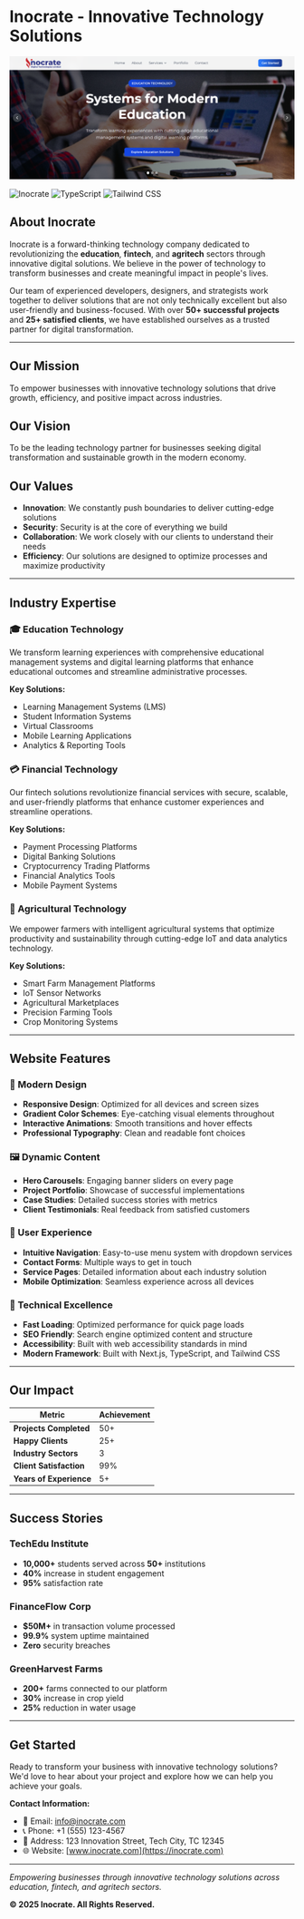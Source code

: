 # Inocrate - Innovative Technology Solutions

![Inocrate Logo](public/banner.png)

![Inocrate](https://img.shields.io/badge/Next.js-15-black?style=for-the-badge&logo=next.js)
![TypeScript](https://img.shields.io/badge/TypeScript-5-blue?style=for-the-badge&logo=typescript)
![Tailwind CSS](https://img.shields.io/badge/Tailwind_CSS-3-38B2AC?style=for-the-badge&logo=tailwind-css)

## About Inocrate

Inocrate is a forward-thinking technology company dedicated to revolutionizing the **education**, **fintech**, and **agritech** sectors through innovative digital solutions. We believe in the power of technology to transform businesses and create meaningful impact in people's lives.

Our team of experienced developers, designers, and strategists work together to deliver solutions that are not only technically excellent but also user-friendly and business-focused. With over **50+ successful projects** and **25+ satisfied clients**, we have established ourselves as a trusted partner for digital transformation.

---

## Our Mission

To empower businesses with innovative technology solutions that drive growth, efficiency, and positive impact across industries.

## Our Vision

To be the leading technology partner for businesses seeking digital transformation and sustainable growth in the modern economy.

## Our Values

- **Innovation**: We constantly push boundaries to deliver cutting-edge solutions
- **Security**: Security is at the core of everything we build
- **Collaboration**: We work closely with our clients to understand their needs
- **Efficiency**: Our solutions are designed to optimize processes and maximize productivity

---

## Industry Expertise

### 🎓 Education Technology

We transform learning experiences with comprehensive educational management systems and digital learning platforms that enhance educational outcomes and streamline administrative processes.

**Key Solutions:**

- Learning Management Systems (LMS)
- Student Information Systems
- Virtual Classrooms
- Mobile Learning Applications
- Analytics & Reporting Tools

### 💳 Financial Technology

Our fintech solutions revolutionize financial services with secure, scalable, and user-friendly platforms that enhance customer experiences and streamline operations.

**Key Solutions:**

- Payment Processing Platforms
- Digital Banking Solutions
- Cryptocurrency Trading Platforms
- Financial Analytics Tools
- Mobile Payment Systems

### 🌱 Agricultural Technology

We empower farmers with intelligent agricultural systems that optimize productivity and sustainability through cutting-edge IoT and data analytics technology.

**Key Solutions:**

- Smart Farm Management Platforms
- IoT Sensor Networks
- Agricultural Marketplaces
- Precision Farming Tools
- Crop Monitoring Systems

---

## Website Features

### 🎨 Modern Design

- **Responsive Design**: Optimized for all devices and screen sizes
- **Gradient Color Schemes**: Eye-catching visual elements throughout
- **Interactive Animations**: Smooth transitions and hover effects
- **Professional Typography**: Clean and readable font choices

### 🖼️ Dynamic Content

- **Hero Carousels**: Engaging banner sliders on every page
- **Project Portfolio**: Showcase of successful implementations
- **Case Studies**: Detailed success stories with metrics
- **Client Testimonials**: Real feedback from satisfied customers

### 📱 User Experience

- **Intuitive Navigation**: Easy-to-use menu system with dropdown services
- **Contact Forms**: Multiple ways to get in touch
- **Service Pages**: Detailed information about each industry solution
- **Mobile Optimization**: Seamless experience across all devices

### 🔧 Technical Excellence

- **Fast Loading**: Optimized performance for quick page loads
- **SEO Friendly**: Search engine optimized content and structure
- **Accessibility**: Built with web accessibility standards in mind
- **Modern Framework**: Built with Next.js, TypeScript, and Tailwind CSS

---

## Our Impact

| Metric                  | Achievement |
| ----------------------- | ----------- |
| **Projects Completed**  | 50+         |
| **Happy Clients**       | 25+         |
| **Industry Sectors**    | 3           |
| **Client Satisfaction** | 99%         |
| **Years of Experience** | 5+          |

---

## Success Stories

### TechEdu Institute

- **10,000+** students served across **50+** institutions
- **40%** increase in student engagement
- **95%** satisfaction rate

### FinanceFlow Corp

- **$50M+** in transaction volume processed
- **99.9%** system uptime maintained
- **Zero** security breaches

### GreenHarvest Farms

- **200+** farms connected to our platform
- **30%** increase in crop yield
- **25%** reduction in water usage

---

## Get Started

Ready to transform your business with innovative technology solutions? We'd love to hear about your project and explore how we can help you achieve your goals.

**Contact Information:**

- 📧 Email: <info@inocrate.com>
- 📞 Phone: +1 (555) 123-4567
- 📍 Address: 123 Innovation Street, Tech City, TC 12345
- 🌐 Website: [www.inocrate.com](https://inocrate.com)

---

_Empowering businesses through innovative technology solutions across education, fintech, and agritech sectors._

**© 2025 Inocrate. All Rights Reserved.**
